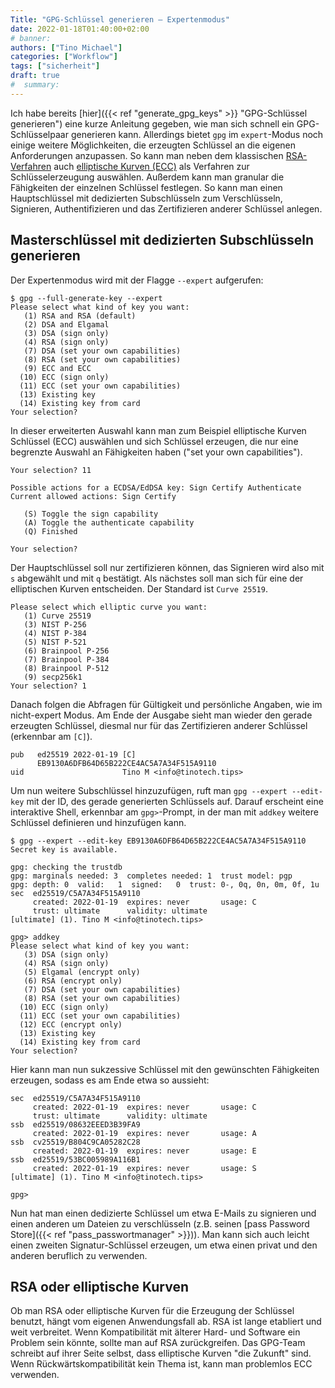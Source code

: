 ```yaml
---
Title: "GPG-Schlüssel generieren — Expertenmodus"
date: 2022-01-18T01:40:00+02:00
# banner:
authors: ["Tino Michael"]
categories: ["Workflow"]
tags: ["sicherheit"]
draft: true
#  summary:
---
```


Ich habe bereits [hier]({{< ref "generate_gpg_keys" >}} "GPG-Schlüssel generieren")
eine kurze Anleitung gegeben, wie man sich schnell ein GPG-Schlüsselpaar generieren kann.
Allerdings bietet `gpg` im `expert`-Modus noch einige weitere Möglichkeiten,
die erzeugten Schlüssel an die eigenen Anforderungen anzupassen.
So kann man neben dem klassischen
[RSA-Verfahren](https://de.wikipedia.org/wiki/RSA-Kryptosystem "RSA-Kryptosystem – Wikipedia") auch
[elliptische Kurven (ECC)](https://de.wikipedia.org/wiki/Elliptic_Curve_Cryptography "Elliptic Curve Cryptography – Wikipedia")
als Verfahren zur Schlüsselerzeugung auswählen.
Außerdem kann man granular die Fähigkeiten der einzelnen Schlüssel festlegen.
So kann man einen Hauptschlüssel mit dedizierten Subschlüsseln zum Verschlüsseln, Signieren,
Authentifizieren und das Zertifizieren anderer Schlüssel anlegen.

## Masterschlüssel mit dedizierten Subschlüsseln generieren

Der Expertenmodus wird mit der Flagge `--expert` aufgerufen:

```shell
$ gpg --full-generate-key --expert
Please select what kind of key you want:
   (1) RSA and RSA (default)
   (2) DSA and Elgamal
   (3) DSA (sign only)
   (4) RSA (sign only)
   (7) DSA (set your own capabilities)
   (8) RSA (set your own capabilities)
   (9) ECC and ECC
  (10) ECC (sign only)
  (11) ECC (set your own capabilities)
  (13) Existing key
  (14) Existing key from card
Your selection?
```

In dieser erweiterten Auswahl kann man zum Beispiel elliptische Kurven Schlüssel (ECC) auswählen
und sich Schlüssel erzeugen, die nur eine begrenzte Auswahl an Fähigkeiten haben
("set your own capabilities").

```shell
Your selection? 11

Possible actions for a ECDSA/EdDSA key: Sign Certify Authenticate
Current allowed actions: Sign Certify

   (S) Toggle the sign capability
   (A) Toggle the authenticate capability
   (Q) Finished

Your selection?
```

Der Hauptschlüssel soll nur zertifizieren können, das Signieren wird also mit `s` abgewählt und mit
`q` bestätigt.
Als nächstes soll man sich für eine der elliptischen Kurven entscheiden. Der Standard ist `Curve 25519`.

```shell
Please select which elliptic curve you want:
   (1) Curve 25519
   (3) NIST P-256
   (4) NIST P-384
   (5) NIST P-521
   (6) Brainpool P-256
   (7) Brainpool P-384
   (8) Brainpool P-512
   (9) secp256k1
Your selection? 1
```

Danach folgen die Abfragen für Gültigkeit und persönliche Angaben, wie im nicht-expert Modus.
Am Ende der Ausgabe sieht man wieder den gerade erzeugten Schlüssel, diesmal nur für das
Zertifizieren anderer Schlüssel (erkennbar am `[C]`).

```shell
pub   ed25519 2022-01-19 [C]
      EB9130A6DFB64D65B222CE4AC5A7A34F515A9110
uid                      Tino M <info@tinotech.tips>
```

Um nun weitere Subschlüssel hinzuzufügen, ruft man `gpg --expert --edit-key` mit der ID,
des gerade generierten Schlüssels auf.
Darauf erscheint eine interaktive Shell, erkennbar am `gpg>`-Prompt, in der man mit `addkey` weitere
Schlüssel definieren und hinzufügen kann.

```shell
$ gpg --expert --edit-key EB9130A6DFB64D65B222CE4AC5A7A34F515A9110
Secret key is available.

gpg: checking the trustdb
gpg: marginals needed: 3  completes needed: 1  trust model: pgp
gpg: depth: 0  valid:   1  signed:   0  trust: 0-, 0q, 0n, 0m, 0f, 1u
sec  ed25519/C5A7A34F515A9110
     created: 2022-01-19  expires: never       usage: C
     trust: ultimate      validity: ultimate
[ultimate] (1). Tino M <info@tinotech.tips>

gpg> addkey
Please select what kind of key you want:
   (3) DSA (sign only)
   (4) RSA (sign only)
   (5) Elgamal (encrypt only)
   (6) RSA (encrypt only)
   (7) DSA (set your own capabilities)
   (8) RSA (set your own capabilities)
  (10) ECC (sign only)
  (11) ECC (set your own capabilities)
  (12) ECC (encrypt only)
  (13) Existing key
  (14) Existing key from card
Your selection?
```

Hier kann man nun sukzessive Schlüssel mit den gewünschten Fähigkeiten erzeugen, sodass es am Ende
etwa so aussieht:

```shell
sec  ed25519/C5A7A34F515A9110
     created: 2022-01-19  expires: never       usage: C
     trust: ultimate      validity: ultimate
ssb  ed25519/08632EEED3B39FA9
     created: 2022-01-19  expires: never       usage: A
ssb  cv25519/B804C9CA05282C28
     created: 2022-01-19  expires: never       usage: E
ssb  ed25519/53BC005989A116B1
     created: 2022-01-19  expires: never       usage: S
[ultimate] (1). Tino M <info@tinotech.tips>

gpg>
```

Nun hat man einen dedizierte Schlüssel um etwa E-Mails zu signieren und einen anderen um Dateien
zu verschlüsseln (z.B. seinen [pass Password Store]({{< ref "pass_passwortmanager" >}})).
Man kann sich auch leicht einen zweiten Signatur-Schlüssel erzeugen, um etwa einen privat und den 
anderen beruflich zu verwenden.

## RSA oder elliptische Kurven

Ob man RSA oder elliptische Kurven für die Erzeugung der Schlüssel benutzt, hängt vom eigenen
Anwendungsfall ab.
RSA ist lange etabliert und weit verbreitet. Wenn Kompatibilität mit älterer Hard- und Software
ein Problem sein könnte, sollte man auf RSA zurückgreifen.
Das GPG-Team schreibt auf ihrer Seite selbst, dass elliptische Kurven "die Zukunft" sind.
Wenn Rückwärtskompatibilität kein Thema ist, kann man problemlos ECC verwenden.
